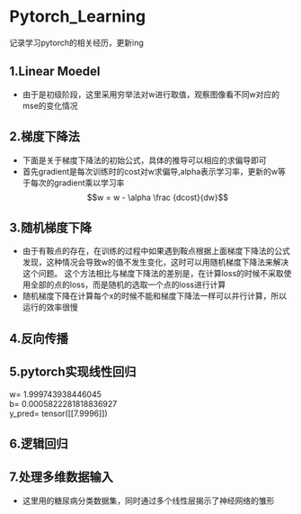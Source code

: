 # Pytorch_Learning
  记录学习pytorch的相关经历，更新ing
## 1.Linear Moedel
- 由于是初级阶段，这里采用穷举法对w进行取值，观察图像看不同w对应的mse的变化情况  
## 2.梯度下降法  
- 下面是关于梯度下降法的初始公式，具体的推导可以相应的求偏导即可  
- 首先gradient是每次训练时的cost对w求偏导,alpha表示学习率，更新的w等于每次的gradient乘以学习率  
$$w = w - \alpha \frac {dcost}{dw}$$  
## 3.随机梯度下降  
- 由于有鞍点的存在，在训练的过程中如果遇到鞍点根据上面梯度下降法的公式发现，这种情况会导致w的值不发生变化，这时可以用随机梯度下降法来解决这个问题。
这个方法相比与梯度下降法的差别是，在计算loss的时候不采取使用全部的点的loss，而是随机的选取一个点的loss进行计算
- 随机梯度下降在计算每个x的时候不能和梯度下降法一样可以并行计算，所以运行的效率很慢  
## 4.反向传播  
## 5.pytorch实现线性回归  
w= 1.999743938446045  
b= 0.0005822281818836927  
y_pred= tensor([[7.9996]])  
## 6.逻辑回归  
## 7.处理多维数据输入  
- 这里用的糖尿病分类数据集，同时通过多个线性层揭示了神经网络的雏形  
